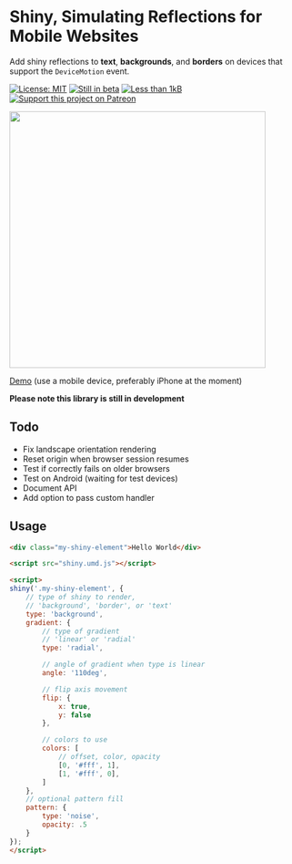 # Shiny, Simulating Reflections for Mobile Websites

Add shiny reflections to **text**, **backgrounds**, and **borders** on devices that support the `DeviceMotion` event.

[![License: MIT](https://img.shields.io/badge/license-MIT-blue.svg)](https://github.com/rikschennink/shiny/blob/gh-pages/LICENSE)
[![Still in beta](https://badge.fury.io/js/%40rikschennink%2Fshiny.svg)](https://badge.fury.io/js/%40rikschennink%2Fshiny)
[![Less than 1kB](https://badgen.net/bundlephobia/minzip/shiny)](https://bundlephobia.com/result?p=shiny)
[![Support this project on Patreon](https://img.shields.io/badge/support-patreon-salmon.svg)](https://www.patreon.com/rikschennink)

<img src="https://github.com/rikschennink/shiny/blob/master/demo.gif?raw=true" width="450" alt=""/>

[Demo](https://rikschennink.github.io/shiny/) (use a mobile device, preferably iPhone at the moment)

**Please note this library is still in development**

## Todo

- Fix landscape orientation rendering
- Reset origin when browser session resumes
- Test if correctly fails on older browsers
- Test on Android (waiting for test devices)
- Document API
- Add option to pass custom handler

## Usage

```html
<div class="my-shiny-element">Hello World</div>

<script src="shiny.umd.js"></script>

<script>
shiny('.my-shiny-element', {
    // type of shiny to render, 
    // 'background', 'border', or 'text'
    type: 'background',
    gradient: {
        // type of gradient
        // 'linear' or 'radial'
        type: 'radial',

        // angle of gradient when type is linear
        angle: '110deg',

        // flip axis movement
        flip: {
            x: true,
            y: false
        },

        // colors to use
        colors: [
            // offset, color, opacity
            [0, '#fff', 1],
            [1, '#fff', 0],
        ]
    },
    // optional pattern fill
    pattern: {
        type: 'noise',
        opacity: .5
    }
});
</script>
```

